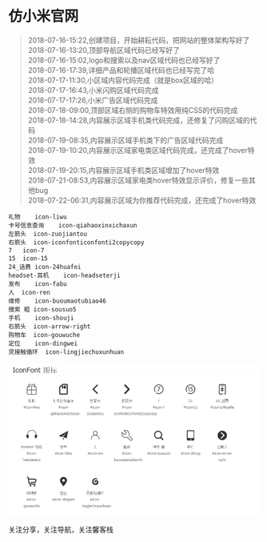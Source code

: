 # 仿小米官网

> 2018-07-16-15:22,创建项目，开始耕耘代码，把网站的整体架构写好了<br>
> 2018-07-16-13:20,顶部导航区域代码已经写好了<br>
> 2018-07-16-15:02,logo和搜索以及nav区域代码也已经写好了<br>
> 2018-07-16-17:39,详细产品和轮播区域代码也已经写完了哈<br>
> 2018-07-17-11:30,小区域内容代码完成（就是box区域的哈）<br>
> 2018-07-17-16:43,小米闪购区域代码完成<br>
> 2018-07-17-17:26,小米广告区域代码完成<br>
> 2018-07-18-09:00,顶部区域右侧的购物车特效用纯CSS的代码完成<br>
> 2018-07-18-14:28,内容展示区域手机类代码完成，还修复了闪购区域的代码<br>
> 2018-07-19-08:35,内容展示区域手机类下的广告区域代码完成<br>
> 2018-07-19-10:20,内容展示区域家电类区域代码完成，还完成了hover特效<br>
> 2018-07-19-20:15,内容展示区域手机类区域增加了hover特效<br>
> 2018-07-21-08:53,内容展示区域家电类hover特效显示评价，修复一些其他bug<br>
> 2018-07-22-06:31,内容展示区域为你推荐代码完成，还完成了hover特效<br>

```
礼物    icon-liwu
卡号信息查询    icon-qiahaoxinxichaxun
左箭头  icon-zuojiantou
右箭头  icon-iconfonticonfonti2copycopy
7   icon-7
15  icon-15
24_话费 icon-24huafei
headset-耳机    icon-headseterji
发布    icon-fabu
人  icon-ren
维修    icon-buoumaotubiao46
搜索 粗 icon-sousuo5
手机    icon-shouji
右箭头  icon-arrow-right
购物车  icon-gouwuche
定位    icon-dingwei
灵接触循环  icon-lingjiechuxunhuan
```
![icon](img/icon.png)

关注分享，关注导航，关注馨客栈


